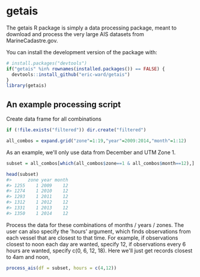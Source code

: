 <!-- README.md is generated from README.Rmd. Please edit that file -->
getais
======

The getais R package is simply a data processing package, meant to download and process the very large AIS datasets from MarineCadastre.gov.

You can install the development version of the package with:

``` r
# install.packages("devtools")
if("getais" %in% rownames(installed.packages()) == FALSE) {
  devtools::install_github("eric-ward/getais")
}
library(getais)
```

An example processing script
----------------------------

Create data frame for all combinations

``` r
if (!file.exists("filtered")) dir.create("filtered")

all_combos = expand.grid("zone"=1:19,"year"=2009:2014,"month"=1:12)
```

As an example, we'll only use data from December and UTM Zone 1.

``` r
subset = all_combos[which(all_combos$zone==1 & all_combos$month==12),]

head(subset)
#>      zone year month
#> 1255    1 2009    12
#> 1274    1 2010    12
#> 1293    1 2011    12
#> 1312    1 2012    12
#> 1331    1 2013    12
#> 1350    1 2014    12
```

Process the data for these combinations of months / years / zones. The user can also specify the 'hours' argument, which finds observations from each vessel that are closest to that time. For example, if observations closest to noon each day are wanted, specify 12, if observations every 6 hours are wanted, specify c(0, 6, 12, 18). Here we'll just get records closest to 4am and noon,

``` r
process_ais(df = subset, hours = c(4,12))
```

